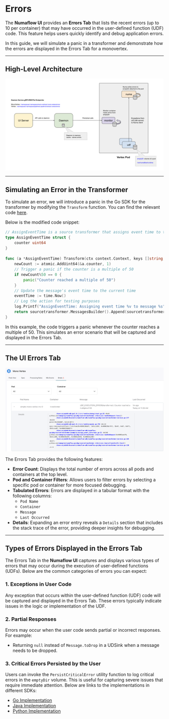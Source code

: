 # Errors

The **Numaflow UI** provides an **Errors Tab** that lists the recent errors (up to 10 per container) that may have occurred in the user-defined function (UDF) code. This feature helps users quickly identify and debug application errors.

In this guide, we will simulate a panic in a transformer and demonstrate how the errors are displayed in the Errors Tab for a monovertex.

---

## High-Level Architecture

![High-Level Architecture](../../assets/errors/errors-architecture.png)

---

## Simulating an Error in the Transformer

To simulate an error, we will introduce a panic in the Go SDK for the transformer by modifying the `Transform` function. You can find the relevant code [here](https://github.com/numaproj/numaflow-go/blob/main/pkg/sourcetransformer/examples/assign_event_time/main.go).

Below is the modified code snippet:

```go
// AssignEventTime is a source transformer that assigns event time to the message.
type AssignEventTime struct {
    counter uint64
}

func (a *AssignEventTime) Transform(ctx context.Context, keys []string, d sourcetransformer.Datum) sourcetransformer.Messages {
    newCount := atomic.AddUint64(&a.counter, 1)
    // Trigger a panic if the counter is a multiple of 50
    if newCount%50 == 0 {
        panic("Counter reached a multiple of 50")
    }
    // Update the message's event time to the current time
    eventTime := time.Now()
    // Log the action for testing purposes
    log.Printf("AssignEventTime: Assigning event time %v to message %s", eventTime, string(d.Value()))
    return sourcetransformer.MessagesBuilder().Append(sourcetransformer.NewMessage(d.Value(), eventTime).WithKeys(keys))
}
```

In this example, the code triggers a panic whenever the counter reaches a multiple of 50. This simulates an error scenario that will be captured and displayed in the Errors Tab.

---

## The UI Errors Tab

![Errors Tab](../../assets/errors/ui-errors-tab.png)

The Errors Tab provides the following features:

- **Error Count**: Displays the total number of errors across all pods and containers at the top level.
- **Pod and Container Filters**: Allows users to filter errors by selecting a specific pod or container for more focused debugging.
- **Tabulated Errors**: Errors are displayed in a tabular format with the following columns:
  - `Pod Name`
  - `Container`
  - `Message`
  - `Last Occurred`
- **Details**: Expanding an error entry reveals a `Details` section that includes the stack trace of the error, providing deeper insights for debugging.

---

## Types of Errors Displayed in the Errors Tab

The Errors Tab in the **Numaflow UI** captures and displays various types of errors that may occur during the execution of user-defined functions (UDFs). Below are the common categories of errors you can expect:

### 1. Exceptions in User Code

Any exception that occurs within the user-defined function (UDF) code will be captured and displayed in the Errors Tab. These errors typically indicate issues in the logic or implementation of the UDF.

### 2. Partial Responses

Errors may occur when the user code sends partial or incorrect responses. For example:

- Returning `null` instead of `Message.toDrop` in a UDSink when a message needs to be dropped.

### 3. Critical Errors Persisted by the User

Users can invoke the `PersistCriticalError` utility function to log critical errors in the `emptyDir` volume. This is useful for capturing severe issues that require immediate attention. Below are links to the implementations in different SDKs:

- [Go Implementation](https://github.com/numaproj/numaflow-go/blob/47460a1854b8f58a0e918056ef4d169949193ebe/pkg/errors/errors.go)
- [Java Implementation](https://github.com/numaproj/numaflow-java/blob/2aeaafff1c6dec7fd66e018b142ef6fe4ffcf0a9/src/main/java/io/numaproj/numaflow/errors/PersistCriticalError.java)
- [Python Implementation](https://github.com/numaproj/numaflow-python/blob/6ccd49ef09ad11eac9b0bb9a6b0f5517d858bea4/pynumaflow/errors/errors.py)
